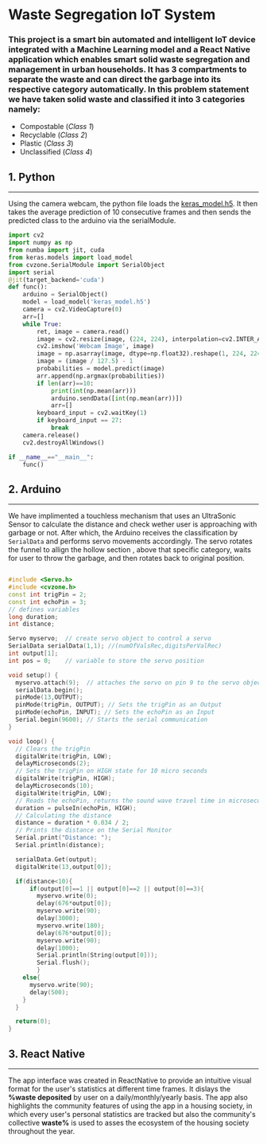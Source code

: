 # Waste Segregation IoT System

### This project is a smart bin automated and intelligent IoT device integrated with a Machine Learning model and a React Native application which enables smart solid waste segregation and management in urban households. It has 3 compartments to separate the waste and can direct the garbage into its respective category automatically. In this problem statement we have taken solid waste and classified it into 3 categories namely:

- Compostable (_Class 1_)
- Recyclable (_Class 2_)
- Plastic (_Class 3_)
- Unclassified (_Class 4_)

## 1. Python

---

Using the camera webcam, the python file loads the [keras_model.h5](<(https://github.com/adityashah841/Hackanova_Sleep-Deprived/blob/main/model/keras_model.h5)>). It then takes the average prediction of 10 consecutive frames and then sends the predicted class to the arduino via the serialModule.

```python
import cv2
import numpy as np
from numba import jit, cuda
from keras.models import load_model
from cvzone.SerialModule import SerialObject
import serial
@jit(target_backend='cuda')
def func():
    arduino = SerialObject()
    model = load_model('keras_model.h5')
    camera = cv2.VideoCapture(0)
    arr=[]
    while True:
        ret, image = camera.read()
        image = cv2.resize(image, (224, 224), interpolation=cv2.INTER_AREA)
        cv2.imshow('Webcam Image', image)
        image = np.asarray(image, dtype=np.float32).reshape(1, 224, 224, 3)
        image = (image / 127.5) - 1
        probabilities = model.predict(image)
        arr.append(np.argmax(probabilities))
        if len(arr)==10:
            print(int(np.mean(arr)))
            arduino.sendData([int(np.mean(arr))])
            arr=[]
        keyboard_input = cv2.waitKey(1)
        if keyboard_input == 27:
            break
    camera.release()
    cv2.destroyAllWindows()

if __name__=="__main__":
    func()
```

## 2. Arduino

---

We have implimented a touchless mechanism that uses an UltraSonic Sensor to calculate the distance and check wether user is approaching with garbage or not.
After which, the Arduino receives the classification by `SerialData` and performs servo movements accordingly. The servo rotates the funnel to allign the hollow section , above that specific category, waits for user to throw the garbage, and then rotates back to original position.

```ino

#include <Servo.h>
#include <cvzone.h>
const int trigPin = 2;
const int echoPin = 3;
// defines variables
long duration;
int distance;

Servo myservo;  // create servo object to control a servo
SerialData serialData(1,1); //(numOfValsRec,digitsPerValRec)
int output[1];
int pos = 0;    // variable to store the servo position

void setup() {
  myservo.attach(9);  // attaches the servo on pin 9 to the servo object
  serialData.begin();
  pinMode(13,OUTPUT);
  pinMode(trigPin, OUTPUT); // Sets the trigPin as an Output
  pinMode(echoPin, INPUT); // Sets the echoPin as an Input
  Serial.begin(9600); // Starts the serial communication
}

void loop() {
  // Clears the trigPin
  digitalWrite(trigPin, LOW);
  delayMicroseconds(2);
  // Sets the trigPin on HIGH state for 10 micro seconds
  digitalWrite(trigPin, HIGH);
  delayMicroseconds(10);
  digitalWrite(trigPin, LOW);
  // Reads the echoPin, returns the sound wave travel time in microseconds
  duration = pulseIn(echoPin, HIGH);
  // Calculating the distance
  distance = duration * 0.034 / 2;
  // Prints the distance on the Serial Monitor
  Serial.print("Distance: ");
  Serial.println(distance);

  serialData.Get(output);
  digitalWrite(13,output[0]);

  if(distance<10){
      if(output[0]==1 || output[0]==2 || output[0]==3){
        myservo.write(0);
        delay(676*output[0]);
        myservo.write(90);
        delay(3000);
        myservo.write(180);
        delay(676*output[0]);
        myservo.write(90);
        delay(1000);
        Serial.println(String(output[0]));
        Serial.flush();
        }
    else{
      myservo.write(90);
      delay(500);
    }
  }

  return(0);
}
```

## 3. React Native

---

The app interface was created in ReactNative to provide an intuitive visual format for the user's statistics at different time frames. It dislays the **%waste deposited** by user on a daily/monthly/yearly basis.
The app also highlights the community features of using the app in a housing society, in which every user's personal statistics are tracked but also the community's collective **waste%** is used to asses the ecosystem of the housing society throughout the year.
